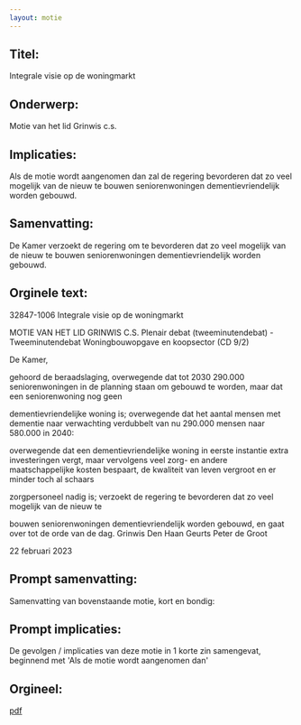 ```yaml
---
layout: motie
---
```

## Titel:
Integrale visie op de woningmarkt
## Onderwerp:
Motie van het lid Grinwis c.s.
## Implicaties:

Als de motie wordt aangenomen dan zal de regering bevorderen dat zo veel mogelijk van de nieuw te bouwen seniorenwoningen dementievriendelijk worden gebouwd.
## Samenvatting:

De Kamer verzoekt de regering om te bevorderen dat zo veel mogelijk van de nieuw te bouwen seniorenwoningen dementievriendelijk worden gebouwd.
## Orginele text:


32847-1006
Integrale visie op de woningmarkt

MOTIE VAN HET LID GRINWIS C.S.
Plenair debat (tweeminutendebat) - Tweeminutendebat Woningbouwopgave en koopsector (CD 9/2)

De Kamer,

gehoord de beraadslaging,
overwegende dat tot 2030 290.000 seniorenwoningen in de planning staan om
gebouwd te worden, maar dat een seniorenwoning nog geen

dementievriendelijke woning is;
overwegende dat het aantal mensen met dementie naar verwachting
verdubbelt van nu 290.000 mensen naar 580.000 in 2040:

overwegende dat een dementievriendelijke woning in eerste instantie extra
investeringen vergt, maar vervolgens veel zorg- en andere maatschappelijke
kosten bespaart, de kwaliteit van leven vergroot en er minder toch al schaars

zorgpersoneel nadig is;
verzoekt de regering te bevorderen dat zo veel mogelijk van de nieuw te

bouwen seniorenwoningen dementievriendelijk worden gebouwd,
en gaat over tot de orde van de dag.
Grinwis
Den Haan
Geurts
Peter de Groot

22 februari 2023


## Prompt samenvatting:
Samenvatting van bovenstaande motie, kort en bondig:


## Prompt implicaties:
De gevolgen / implicaties van deze motie in 1 korte zin samengevat, beginnend met 'Als de motie wordt aangenomen dan' 

## Orgineel:
[pdf](https://gegevensmagazijn.tweedekamer.nl/OData/v4/2.0/Document(d418cc91-94e7-486f-a69d-6d7bc04ebae5)/resource)
